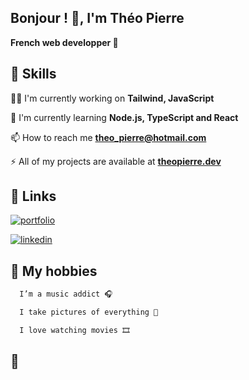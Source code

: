 
## Bonjour ! 👋, I'm Théo Pierre

**French web developper 🥖**




## 🤯 Skills
👩‍💻 I'm currently working on **Tailwind, JavaScript**

🧠 I'm currently learning **Node.js, TypeScript and React**

📫 How to reach me **theo_pierre@hotmail.com**

⚡️ All of my projects are available at [**theopierre.dev**](https://theopierre.dev/)


## 🔗 Links
[![portfolio](https://img.shields.io/badge/my_portfolio-000?style=for-the-badge&logo=ko-fi&logoColor=white)](https://theopierre.dev/)

[![linkedin](https://img.shields.io/badge/linkedin-0A66C2?style=for-the-badge&logo=linkedin&logoColor=white)](https://www.linkedin.com/in/th%C3%A9o-pierre-997298242/)
## 🚀 My hobbies

```bash
  I’m a music addict 🎧 
```
```bash
  I take pictures of everything 📸
```
```bash
  I love watching movies 🎞️
```
## 👀

